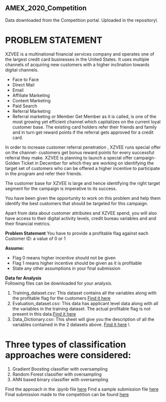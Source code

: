 ## AMEX_2020_Competition

Data downloaded from the Competition portal. Uploaded in the repository\
# **PROBLEM STATEMENT**
XZVEE is a multinational financial services company and operates one of the largest credit card businesses in the United States. It uses multiple channels of acquiring new customers with a higher inclination towards digital channels.

* Face to Face
* Direct Mail
* Email
* Affiliate Marketing
* Content Marketing
* Paid Search
* Referral Marketing
* Referral marketing or Member Get Member as it is called, is one of the most growing yet efficient channel which capitalizes on the current loyal customer base. The existing card holders refer their friends and family and in turn get reward points if the referral gets approved for a credit card.

In order to increase customer referral penetration , XZVEE runs special offer on the channel- customers get bonus reward points for every successful referral they make. XZVEE is planning to launch a special offer campaign- Golden Ticket in December for which they are working on identifying the target set of customers who can be offered a higher incentive to participate in the program and refer their friends.

The customer base for XZVEE is large and hence identifying the right target segment for the campaign is imperative to its success.

You have been given the opportunity to work on this problem and help them identify the best customers that should be targeted for this campaign.

Apart from data about customer attributes and XZVEE spend, you will also have access to their digital activity levels, credit bureau variables and and their financial metrics.

**Problem Statement**
You have to provide a profitable flag against each Customer ID: a value of 0 or 1

**Assume:**

* Flag 0 means higher incentive should not be given
* Flag 1 means higher incentive should be given as it is profitable
* State any other assumptions in your final submission

**Data for Analysis**\
Following files can be downloaded for your analysis.

1. Training_dataset.csv: This dataset contains all the variables along with the profitable flag for the customers [Find it here](../Training_Data.csv)
2. Evaluation_dataset.csv: This data has applicant level data along with all the variables in the training dataset. The actual profitable flag is not present in this data.[Find it here](../Evaluation_Data.csv)
3. Data_Dictionary.csv: This sheet will give you the description of all the variables contained in the 2 datasets above. [Find it here](../Data_Dictionary.csv)
\
# **Three types of classification approaches were considered:**
1)  Gradient Boosting classifier with oversampling
2)  Random Forest classifier with oversampling
3)  ANN based binary classifier with oversampling

Find the approach in the .ipynb file [here](..)
Find a sample submission file [here](../Sample_Submission.csv)
Final submission made to the competition can be found [here](../submission_xgb.csv)
